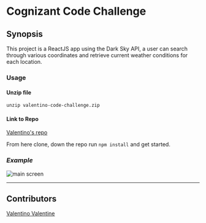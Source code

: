 # Cognizant Code Challenge 

## Synopsis

This project is a ReactJS app using the Dark Sky API, a user can search through various coordinates and retrieve current weather conditions for each location.

### Usage 
#### Unzip file
```unzip valentino-code-challenge.zip```

#### Link to Repo
[Valentino's repo](https://github.com/valentinovtino/dark-sky-challenge-)

From here clone, down the repo run `npm install` and get started. 


### *Example* 

![main screen](./src/images/main.png)

---

## Contributors

[Valentino Valentine](https://github.com/valentinovtino)
